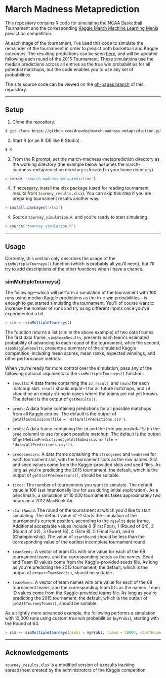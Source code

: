 # March Madness Metaprediction

This repository contains R code for simulating the NCAA Basketball Tournament and the corresponding [Kaggle March Machine Learning Mania][kaggle-url] prediction competition.

At each stage of the tournament, I've used this code to simulate the remainder of the tournament in order to predict both basketball and Kaggle outcomes. The resulting predictions can be seen [here][metaprediction-url], and will be updated following each round of the 2015 Tournament. These simulations use the median predictions across all entries as the true win probabilities for all potential matchups, but the code enables you to use any set of probabilities.

The site source code can be viewed on the [gh-pages branch][gh-pages-url] of this repository.

----

## Setup

1. Clone the repository.
```bash
$ git clone https://github.com/drewdez/march-madness-metaprediction.git
```

2. Start R (or an R IDE like R Studio).
```bash
$ R
```

3. From the R prompt, set the march-madness-metaprediction directory as the working
directory (the example below assumes the march-madness-metaprediction directory
is located in your home directory).
```r
> setwd('~/march-madness-metaprediction')
```

4. If necessary, install the xlsx package (used for reading tournament results from `tourney_results.xlsx`). You can skip this step if you are preparing tournament results another way.
```r
> install.packages('xlsx')
```

4. Source `tourney_simulation.R`, and you're ready to start simulating.
```r
> source('tourney_simulation.R')
```

----

## Usage

Currently, this section only describes the usage of the `simMultipleTourneys()` function (which is probably all you'll need), but I'll try to add descriptions of the other functions when I have a chance.

### simMultipleTourneys()

The following—which will perform a simulation of the tournament with 100 runs using median Kaggle predictions as the true win probabilities—is enough to get started simulating the tournament. You'll of course want to increase the number of runs and try using different inputs once you've experimented a bit.

~~~r
> sim <- simMultipleTourneys()
~~~

The function returns a list (sim in the above example) of two data frames. The first data frame, `sim$teamResults`, presents each team's estimated probability of advancing to each round of the tournament, while the second, `sim$kaggleResults`, presents a summary of the simulated Kaggle competition, including mean scores, mean ranks, expected winnings, and other performance metrics.

When you're ready for more control over the simulation, pass any of the following optional arguments to the `simMultipleTourneys()` function:

- `results`: A data frame containing the `id`, `result`, and `round` for each matchup slot. `result` should equal -1 for all future matchups, and `id` should be an empty string in cases where the teams are not yet known. The default is the output of
`getResults()`.

- `preds`: A data frame containing predictions for all possible matchups from all Kaggle entries. The default is the output of `getAllSubmissions(file = 'data/allPredictions.csv')`.

- `probs`: A data frame containing the `id` and the *true win probability* (in the `pred` column) to use for each possible matchup. The default is the output of `getMedianPredictions(getAllSubmissions(file = 'data/allPredictions.csv'))`.

- `predecessors`: A data frame containing the `strongseed` and `weakseed` for each tournament slot, with the tournament slots as the row names. Slot and seed values come from the Kaggle-provided slots and seed files. As long as you're predicting the 2015 tournament, the default, which is the output of `getSlotPredecessors()`, should be suitable.

- `times`: The number of tournaments you want to simulate. The default value is 100 (set intentionally low for use during initial exploration). As a benchmark, a simulation of 10,000 tournaments takes approximately two hours on a 2012 MacBook Air.

- `startRound`: The round of the tournament at which you'd like to start simulating. The default value of -1 starts the simulation at the tournament's current position, according to the `results` data frame. Additional acceptable values include 0 (First Four), 1 (Round of 64), 2 (Round of 32), 3 (Sweet 16), 4 (Elite 8), 5 (Final Four), and 6 (Championship). The value of `startRound` should be less than the corresponding value of the earliest incomplete tournament round.

- `teamSeeds`: A vector of team IDs with one value for each of the 68 tournament teams, and the corresponding seeds as the names. Seed and Team ID values come from the Kaggle-provided seeds file. As long as you're predicting the 2015 tournament, the default, which is the output of `prepareTeamSeeds()`, should be suitable.

- `teamNames`: A vector of team names with one value for each of the 68 tournament teams, and the corresponding team IDs as the names. Team ID values come from the Kaggle-provided teams file. As long as you're predicting the 2015 tournament, the default, which is the output of `getAllTourneyTeams()`, should be suitable.

As a slightly more advanced example, the following performs a simulation with 10,000 runs using custom true win probabilities (`myProbs`), starting with the Round of 64.

~~~r
> sim <- simMultipleTourneys(probs = myProbs, times = 10000, startRound = 1)
~~~

----

## Acknowledgements

`tourney_results.xlsx` is a modified version of a results tracking spreadsheet created by the administrators of the Kaggle competition.

[metaprediction-url]: http://drewdez.com/march-madness-metaprediction/
[kaggle-url]: http://kaggle.com/c/march-machine-learning-mania-2015
[gh-pages-url]: https://github.com/drewdez/march-madness-metaprediction/tree/gh-pages
